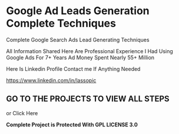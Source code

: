 # Google Ad Leads Generation Complete Techniques 
Complete Google Search Ads Lead Generating Techniques

All Information Shared Here Are Professional Experience I Had Using Google Ads For 7+ Years Ad Money Spent Nearly 55+ Million

Here Is Linkedin Profile Contact me If Anything Needed 

https://www.linkedin.com/in/lassopic

<h2> <b> GO TO THE PROJECTS TO VIEW ALL STEPS </b> </h2> or <a hred="https://github.com/lassopic/GoogleAdsSecretsByLassopic/projects">Click Here  </a>



<b> Complete Project is Protected With GPL LICENSE 3.0 </b>
